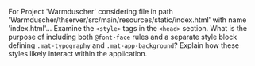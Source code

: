 For Project 'Warmduscher' considering file in path 'Warmduscher/thserver/src/main/resources/static/index.html' with name 'index.html'... 
Examine the `<style>` tags in the `<head>` section. What is the purpose of including both `@font-face` rules and a separate style block defining `.mat-typography` and `.mat-app-background`? Explain how these styles likely interact within the application.
